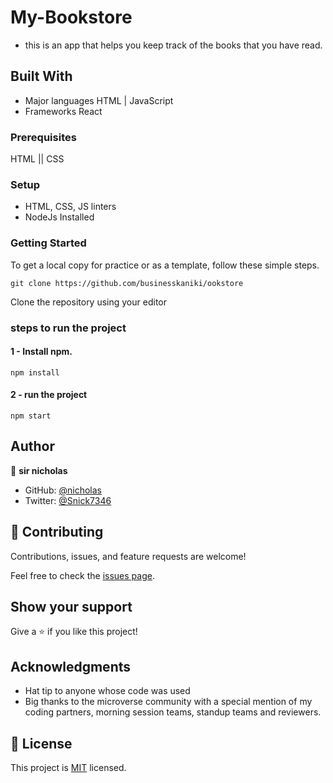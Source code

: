 # My-Bookstore
- this is an app that helps you keep track of the books that you have read.

## Built With

- Major languages 
  HTML | JavaScript
- Frameworks
    React
  
 ### Prerequisites
HTML || CSS

### Setup
- HTML, CSS, JS linters
- NodeJs Installed

### Getting Started
To get a local copy for practice or as a template, follow these simple steps.
```
git clone https://github.com/businesskaniki/ookstore

```

Clone the repository using your editor 

### steps to run the project
#### 1 - Install npm.
```
npm install
```

#### 2 - run the project 
```
npm start
```

## Author

👤 **sir nicholas**

- GitHub: [@nicholas](https://github.com/businesskaniki)
- Twitter: [@Snick7346](https://twitter.com/nick7346)

## 🤝 Contributing

Contributions, issues, and feature requests are welcome!

Feel free to check the [issues page](../../issues/).

## Show your support

Give a ⭐️ if you like this project!

## Acknowledgments

- Hat tip to anyone whose code was used
- Big thanks to the microverse community with a special mention of my coding partners, morning session teams, standup teams and reviewers.
## 📝 License
This project is [MIT](./LICENSE.txt) licensed.
